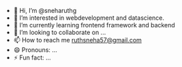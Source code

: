 - 👋 Hi, I’m @sneharuthg
- 👀 I’m interested in webdevelopment and datascience.
- 🌱 I’m currently learning frontend framework and backend
- 💞️ I’m looking to collaborate on ...
- 📫 How to reach me ruthsneha57@gmail.com
- 😄 Pronouns: ...
- ⚡ Fun fact: ...

<!---
sneharuthg/sneharuthg is a ✨ special ✨ repository because its `README.md` (this file) appears on your GitHub profile.
You can click the Preview link to take a look at your changes.
--->
    
